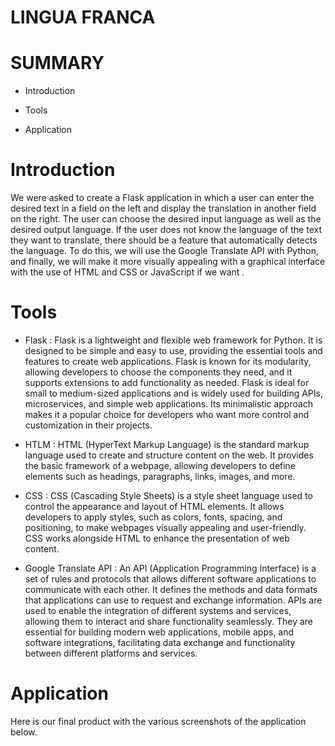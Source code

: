 # LINGUA FRANCA 

# SUMMARY

- Introduction 

- Tools

- Application 



# Introduction 

We were asked to create a Flask application in which a user can enter the desired text in a field on the left and display the translation in another field on the right. The user can choose the desired input language as well as the desired output language. If the user does not know the language of the text they want to translate, there should be a feature that automatically detects the language. To do this, we will use the Google Translate API with Python, and finally, we will make it more visually appealing with a graphical interface with the use of HTML and CSS or JavaScript if we want .


# Tools

- Flask : Flask is a lightweight and flexible web framework for Python. It is designed to be simple and easy to use, providing the essential tools and features to create web applications. Flask is known for its modularity, allowing developers to choose the components they need, and it supports extensions to add functionality as needed. Flask is ideal for small to medium-sized applications and is widely used for building APIs, microservices, and simple web applications. Its minimalistic approach makes it a popular choice for developers who want more control and customization in their projects.

- HTLM : HTML (HyperText Markup Language) is the standard markup language used to create and structure content on the web. It provides the basic framework of a webpage, allowing developers to define elements such as headings, paragraphs, links, images, and more.

- CSS : CSS (Cascading Style Sheets) is a style sheet language used to control the appearance and layout of HTML elements. It allows developers to apply styles, such as colors, fonts, spacing, and positioning, to make webpages visually appealing and user-friendly. CSS works alongside HTML to enhance the presentation of web content.

- Google Translate API : An API (Application Programming Interface) is a set of rules and protocols that allows different software applications to communicate with each other. It defines the methods and data formats that applications can use to request and exchange information. APIs are used to enable the integration of different systems and services, allowing them to interact and share functionality seamlessly. They are essential for building modern web applications, mobile apps, and software integrations, facilitating data exchange and functionality between different platforms and services.

# Application 

Here is our final product with the various screenshots of the application below. 
